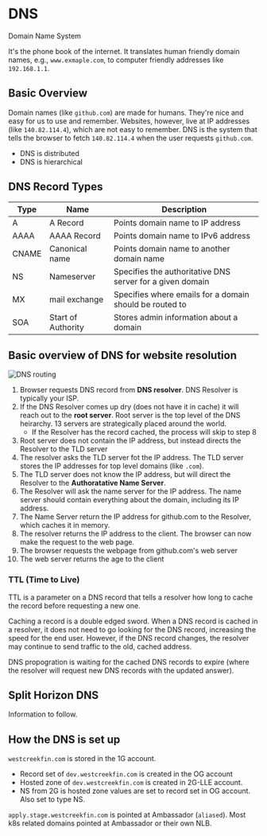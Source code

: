 # DNS

Domain Name System

It's the phone book of the internet. It translates human friendly domain names, e.g., `www.exmaple.com`, to computer friendly addresses like `192.168.1.1`.

## Basic Overview

Domain names (like `github.com`) are made for humans. They're nice and easy for us to use and remember. Websites, however, live at IP addresses (like `140.82.114.4`), which are not easy to remember. DNS is the system that tells the browser to fetch `140.82.114.4` when the user requests `github.com`.

- DNS is distributed
- DNS is hierarchical

## DNS Record Types

| Type  | Name               | Description                                               |
| ----- | ------------------ | --------------------------------------------------------- |
| A     | A Record           | Points domain name to IP address                          |
| AAAA  | AAAA Record        | Points domain name to IPv6 address                        |
| CNAME | Canonical name     | Points domain name to another domain name                 |
| NS    | Nameserver         | Specifies the authoritative DNS server for a given domain |
| MX    | mail exchange      | Specifies where emails for a domain should be routed to   |
| SOA   | Start of Authority | Stores admin information about a domain                   |

## Basic overview of DNS for website resolution

![DNS routing](./assets/dns-Page-2.png)

1. Browser requests DNS record from **DNS resolver**. DNS Resolver is typically your ISP.
1. If the DNS Resolver comes up dry (does not have it in cache) it will reach out to the **root server**. Root server is the top level of the DNS heirarchy. 13 servers are strategically placed around the world.
   - If the Resolver has the record cached, the process will skip to step 8
1. Root server does not contain the IP address, but instead directs the Resolver to the TLD server
1. The resolver asks the TLD server fot the IP address. The TLD server stores the IP addresses for top level domains (like `.com`).
1. The TLD server does not know the IP address, but will direct the Resolver to the **Authoratative Name Server**.
1. The Resolver will ask the name server for the IP address. The name server should contain everything about the domain, including its IP address.
1. The Name Server return the IP address for github.com to the Resolver, which caches it in memory.
1. The resolver returns the IP address to the client. The browser can now make the request to the web page.
1. The browser requests the webpage from github.com's web server
1. The web server returns the age to the client

### TTL (Time to Live)

TTL is a parameter on a DNS record that tells a resolver how long to cache the record before requesting a new one.

Caching a record is a double edged sword. When a DNS record is cached in a resolver, it does not need to go looking for the DNS record, increasing the speed for the end user. However, if the DNS record changes, the resolver may continue to send traffic to the old, cached address.

DNS propogration is waiting for the cached DNS records to expire (where the resolver will request new DNS records with the updated answer).

## Split Horizon DNS

Information to follow.

## How the DNS is set up

`westcreekfin.com` is stored in the 1G account.

- Record set of `dev.westcreekfin.com` is created in the OG account
- Hosted zone of `dev.westcreekfin.com` is created in 2G-LLE account.
- NS from 2G is hosted zone values are set to record set in OG account. Also set to type NS.

`apply.stage.westcreekfin.com` is pointed at Ambassador (`aliased`). Most k8s related domains pointed at Ambassador or their own NLB.
